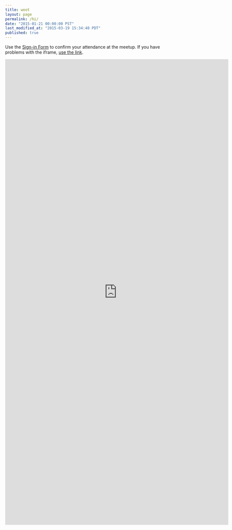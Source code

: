 ```yaml
---
title: woot
layout: page
permalink: /hi/
date: "2015-01-21 00:00:00 PST"                                                  # posted date
last_modified_at: "2015-03-19 15:34:40 PDT"                                     # last_modified_at date
published: true
---
```


Use the [Sign-in Form](https://docs.google.com/forms/d/1lQ2UTzq6ytiFp1RuRz_NXDYLvBwnRnT-lI1UqiKjOC0/viewform) to confirm your attendance at the meetup.  If you have problems with the iframe, [use the link](https://docs.google.com/forms/d/1lQ2UTzq6ytiFp1RuRz_NXDYLvBwnRnT-lI1UqiKjOC0/viewform).

<iframe src="https://docs.google.com/forms/d/1lQ2UTzq6ytiFp1RuRz_NXDYLvBwnRnT-lI1UqiKjOC0/viewform?embedded=true" width="720" height="1500" frameborder="0" marginheight="0" marginwidth="0">Loading...</iframe>

